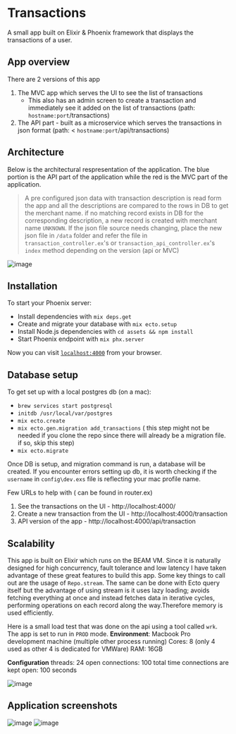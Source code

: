 # Transactions

A small app built on Elixir & Phoenix framework that displays the transactions of a user.

## App overview

There are 2 versions of this app

1. The MVC app which serves the UI to see the list of transactions
    - This also has an admin screen to create a transaction and immediately see it added on the list of transactions (path: `hostname:port`/transactions)
2. The API part - built as a microservice which serves the transactions in json format (path: <
`hostname:port`/api/transactions)

## Architecture

Below is the architectural respresentation of the application. The blue portion is the API part of the application while the red is the MVC part of the application.

> A pre configured json data with transaction description is read form the app and all the descriptions are compared to the rows in DB to get the merchant name. if no matching record exists in DB for the corresponding description, a new record is created with merchant name `UNKNOWN`. If the json file source needs changing, place the new json file in `/data` folder and refer the file in `transaction_controller.ex`'s or `transaction_api_controller.ex`'s `index` method depending on the version (api or MVC)  

![image](https://user-images.githubusercontent.com/32263069/50113614-5f324700-023a-11e9-9e93-0a90f2e8ed69.png)

## Installation

To start your Phoenix server:

  * Install dependencies with `mix deps.get`
  * Create and migrate your database with `mix ecto.setup`
  * Install Node.js dependencies with `cd assets && npm install`
  * Start Phoenix endpoint with `mix phx.server`

Now you can visit [`localhost:4000`](http://localhost:4000) from your browser.

## Database setup

To get set up with a local postgres db (on a mac):

  * `brew services start postgresql`
  * `initdb /usr/local/var/postgres`
  * `mix ecto.create`
  * `mix ecto.gen.migration add_transactions` ( this step might not be needed if you clone the repo since there will already be a migration file. if so, skip this step)
  * `mix ecto.migrate`

Once DB is setup, and migration command is run, a database will be created. If you encounter errors setting up db, it is worth checking if the `username` in `config\dev.exs` file is reflecting your mac profile name.  


Few URLs to help with ( can be found in router.ex)

1. See the transactions on the UI - http://localhost:4000/
2. Create a new transaction from the UI - http://localhost:4000/transaction
3. API version of the app - http://localhost:4000/api/transaction

## Scalability

This app is built on Elixir which runs on the BEAM VM. Since it is naturally designed for high concurrency, fault tolerance and low latency I have taken advantage of these great features to build this app. Some key things to call out are the usage of `Repo.stream`. The same can be done with Ecto query itself but the advantage of using stream is it uses lazy loading; avoids fetching everything at once and instead fetches data in iterative cycles, performing operations on each record along the way.Therefore memory is used efficiently. 

Here is a small load test that was done on the api using a tool called `wrk`. The app is set to run in `PROD` mode.
**Environment**: Macbook Pro development machine (multiple other process running)
Cores: 8 (only 4 used as other 4 is dedicated for VMWare)
RAM: 16GB

**Configuration**
threads: 24
open connections: 100
total time connections are kept open: 100 seconds

![image](https://user-images.githubusercontent.com/32263069/50113493-f9de5600-0239-11e9-8e27-40aa61d96cb6.png)

## Application screenshots

![image](https://user-images.githubusercontent.com/32263069/50117575-53984d80-0245-11e9-8311-2d5392dbb987.png)
![image](https://user-images.githubusercontent.com/32263069/50114240-f5b33800-023b-11e9-86ed-55e06a4a3786.png)

